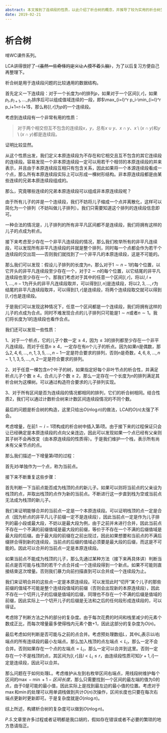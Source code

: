 ```yaml
---
abstract: 本文推到了连续段的性质，以此介绍了析合树的概念，并推导了较为实用的析合树生成算法。
date: 2019-02-21
---
```


# 析合树

啃WC课件系列。

LCA讲得很好了~~（虽然一些奇怪的定义让人摸不着头脑）~~，为了以后复习方便自己再整理下。

析合树是用于连续段问题的比较通用的数据结构。

首先定义一下连续段：对于一个长度为$n$的排列$p$，如果对于一个区间$[l,r]$，如果$p_l,p_{l+1},\dots,p_r$排序后可以组成值域连续的一段，即$\max_{i=l}^r p_i-\min_{i=l}^r p_i+1=r-l+1$，那么称$[l,r]$为$p$的一个连续段。

考虑到连续段有一个非常有用的性质：

>对于两个相交但互不包含的连续段$x$，$y$，总有$x\cup y$、$x\cap y$、$x\setminus(x\cap y)$和$y\setminus(x\cap y)$都是连续段。

证明比较显然。

从这个性质出发，我们定义本原连续段为不存在和它相交且互不包含的其它连续段的连续段。容易发现一个非本原连续段一定可以用若干个相邻的本原连续段的并来表示，并且由于本原连续段互相只有包含关系，因此如果将一个本源连续段看成一个点，那么所有本原连续段实际上可以形成一棵树形结构。非本原连续段都是由某些连续的兄弟本原连续段组成的。

那么，究竟哪些连续的兄弟本原连续段可以组成非本原连续段呢？

由于所有儿子的并是一个连续段，我们不妨将儿子缩成一个点并离散化，这样可以简化为一个排列（不妨叫做儿子排列）。我们只需要知道这个排列的连续段信息即可。

一种合法的情况是，儿子排列的所有非平凡区间都不是连续段，我们将拥有这样的儿子的点成为析点。

接下来考虑至少存在一个非平凡连续段的情况，那么我们枚举所有的非平凡连续段，可以发现所有非平凡连续段的并就是整个排列，同时每一个点都会作为若干个连续段的交出现——否则我们就找到了一个非平凡的本原连续段，这是不可能的。

那么我们可以发现：假设儿子排列的长度为$n$，那么对于$1\sim n-1$的每个位置，以它开头的非平凡连续段至少存在一个，对于$2\sim n$的每个位置，以它结尾的非平凡连续段也至少存在一个。那我们考虑对于其中的任意一个区间$[l,r]$，将以$l,l+1,\dots,n-1$为开头的非平凡连续段取并，可以得到$[l,n]$是连续段，将以$2,3,\dots,r$为结尾的非平凡连续段取并，可以得到$[1,r]$是连续段，将两个连续段取交就可以得到$[l,r]$也是连续段。

于是我们可以发现这种情况下，任意一个区间都是一个连续段，我们将拥有这样的儿子的点成为合点。同时不难发现合点的儿子排列只可能是$1\sim n$或者$n\sim 1$。我们将长度为$1$的连续段也看作合点。

我们还可以发现一些性质：

$1$、对于一个析点，它的儿子个数一定$\geq 4$，因为$\leq 3$的排列都至少存在一个非平凡连续段。而对于任意$n\geq 4$，一定存在有$n$个儿子的析点。因为如果$n$是偶数，那么$2,4,6,\dots,n,1,3,5,\dots,n-1$一定是符合要求的排列，否则$n$是奇数，$4,6,8,\dots,n-1,1,3,5,\dots,n,2$一定是符合要求的排列。

$2$、对于任意一棵包含$n$个叶子的树，如果指定好每个非叶节点的析合性，并满足析点儿子个数$\geq 4$，合点儿子个数$\geq 2$，那么一定存在一个长度为$n$的排列满足其析合树为这棵树。可以通过构造符合要求的儿子排列实现。

$3$、对于所有区间是否为连续段的情况都相同的排列，它们的析合树相同。结合性质$2$，我们可以通过计数析合树来计数区间连续段情况的不同个数。

最后的问题是析合树的构造，这里只给出$O(n\log n)$的做法，LCA的$O(n)$太强了不会。

考虑增量，在前$1\sim i-1$项构成的析合树中插入第$i$项。由于接下来的过程保证只会让已经确定是本原连续段的点向父亲连边，因此可以发现如果一个点已经有父亲则其子树不会再改变（由本原连续段的性质得）。于是我们维护一个栈，表示所有尚未有父亲节点的点。

那么我们描述一下增量第$i$项的过程：

首先对$i$单独作为一个点，称为当前点。

接下来不断重复这些步骤：

首先判断一下当前点能否成为栈顶的点的新儿子。如果可以则将当前点的父亲设为栈顶的点，并取出栈顶的点作为新的当前点。不断进行这一步直到栈为空或当前点无法成为栈顶的新儿子。

我们来证明能够合并的当前点一定是一个本原连续段。可以证明栈顶的点一定是合点（因为析点的非平凡儿子前缀一定不是连续段），因此当前点一定是作为儿子排列的最小段或最大段，不妨以是最大段为例，由于之前并未进行合并，因此当前点不存在一个不满的前缀值域是最大段的前缀，等价于不存在一个不满的后缀值域是最大段的后缀。由于最大段的前缀在之前出现过，因此如果想要和当前点的不满后缀拼合得到新的连续段，当前点的后缀的值域必须要是最大段的后缀，而这是不可能的。因此可以合并的当前点一定是本原连续段。

如果当前点不能成为栈顶的儿子，那么先通过某种方法（接下来再具体讲）判断当前点是否可能与栈顶的若干个点合并成一个连续段得到一个新点。如果不可能则直接结束这次增量。否则我们暴力向前扫描直到可以合并成一个连续段为止。

我们来证明合并的这些点一定是本原连续段。可以发现此时“切开”某个儿子的那些前缀的值域不可能是整个连续段值域的前缀（否则会出现新的本原连续段），因此不存在一个切开儿子的后缀是值域的后缀，同理也不存在一个不满的后缀是值域的前缀，因此实际上一个切开儿子的后缀是无法和之后的任何段形成连续段的，可以得证。

考虑除了判断方法之外的部分的复杂度。由于每次花费的时间和栈里减少的元素个数成正比，而每次增量最多使得栈内元素个数$+1$，因此这部分的复杂度为$O(n)$。

最后考虑如何判断是否可能与之前的点合并。考虑预处理数组$L$，其中$L_i$表示以$i$右端点的所有连续段的最小左端点。那么加入栈顶的点左端点$<L_i$，那么一定不会合并。否则如果存在一个点的左端点$=L_i$，那么一定可以合并到这里。否则一定存在一个不是栈顶的点，其区间为$[l,r]$且$l<L_i\leq r$，由连续段性质可知$[r+1,i]$一定是连续段，因此可以合并。

那么问题在于如何处理$L$。考虑维护从左到右枚举区间右端点，用线段树维护每个区间的$\max-\min+1-区间长度$，那么只需要找到一个区间的最左端的值为$0$的点，由于$0$是可能的最小值，因此实际上是找到最左边的最小值的位置。考虑对于$\max$和$\min$的处理可以用单调栈做到共计$O(n)$次操作，区间长度也只要在每次右端点更新时更新即可。于是复杂度就是$O(n\log n)$。

综上所述，构建析合树的复杂度可以做到$O(n\log n)$。

$P.S.$文章里许多过程或者证明都是我口胡的，假如存在错误或者不必要的繁琐的地方恳请指正。